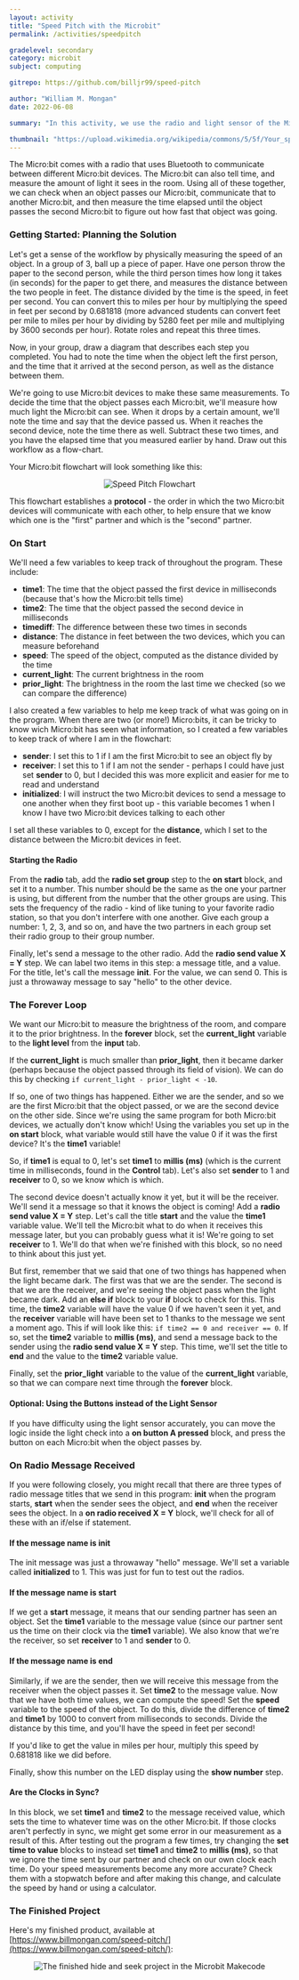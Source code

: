 ```yaml
---
layout: activity
title: "Speed Pitch with the Microbit"
permalink: /activities/speedpitch

gradelevel: secondary
category: microbit
subject: computing

gitrepo: https://github.com/billjr99/speed-pitch

author: "William M. Mongan"
date: 2022-06-08

summary: "In this activity, we use the radio and light sensor of the Micro:bit to detect an object passing each of two Micro:bits, to measure the time between passing each, and to compute the speed at which the object moved."

thumbnail: "https://upload.wikimedia.org/wikipedia/commons/5/5f/Your_speed_sign_Johnson_Av_Samford_Dr_jeh.jpg"
---
```


The Micro:bit comes with a radio that uses Bluetooth to communicate between different Micro:bit devices.  The Micro:bit can also tell time, and measure the amount of light it sees in the room.  Using all of these together, we can check when an object passes our Micro:bit, communicate that to another Micro:bit, and then measure the time elapsed until the object passes the second Micro:bit to figure out how fast that object was going.

### Getting Started: Planning the Solution
Let's get a sense of the workflow by physically measuring the speed of an object.  In a group of 3, ball up a piece of paper.  Have one person throw the paper to the second person, while the third person times how long it takes (in seconds) for the paper to get there, and measures the distance between the two people in feet.  The distance divided by the time is the speed, in feet per second.  You can convert this to miles per hour by multiplying the speed in feet per second by 0.681818 (more advanced students can convert feet per mile to miles per hour by dividing by 5280 feet per mile and multiplying by 3600 seconds per hour).  Rotate roles and repeat this three times.

Now, in your group, draw a diagram that describes each step you completed.  You had to note the time when the object left the first person, and the time that it arrived at the second person, as well as the distance between them.

We're going to use Micro:bit devices to make these same measurements.  To decide the time that the object passes each Micro:bit, we'll measure how much light the Micro:bit can see.  When it drops by a certain amount, we'll note the time and say that the device passed us.  When it reaches the second device, note the time there as well.  Subtract these two times, and you have the elapsed time that you measured earlier by hand.  Draw out this workflow as a flow-chart.

Your Micro:bit flowchart will look something like this:

<p align="center">
<img alt="Speed Pitch Flowchart" src="https://www.billmongan.com/speed-pitch/files/workflow.drawio.png">
</p>

This flowchart establishes a <strong>protocol</strong> - the order in which the two Micro:bit devices will communicate with each other, to help ensure that we know which one is the &quot;first&quot; partner and which is the &quot;second&quot; partner.

### On Start
We'll need a few variables to keep track of throughout the program.  These include:

* <strong>time1</strong>: The time that the object passed the first device in milliseconds (because that's how the Micro:bit tells time)
* <strong>time2</strong>: The time that the object passed the second device in milliseconds
* <strong>timediff</strong>: The difference between these two times in seconds
* <strong>distance</strong>: The distance in feet between the two devices, which you can measure beforehand
* <strong>speed</strong>: The speed of the object, computed as the distance divided by the time
* <strong>current_light</strong>: The current brightness in the room
* <strong>prior_light</strong>: The brightness in the room the last time we checked (so we can compare the difference)

I also created a few variables to help me keep track of what was going on in the program.  When there are two (or more!) Micro:bits, it can be tricky to know wich Micro:bit has seen what information, so I created a few variables to keep track of where I am in the flowchart:

* <strong>sender</strong>: I set this to 1 if I am the first Micro:bit to see an object fly by
* <strong>receiver</strong>: I set this to 1 if I am not the sender - perhaps I could have just set <strong>sender</strong> to 0, but I decided this was more explicit and easier for me to read and understand
* <strong>initialized</strong>: I will instruct the two Micro:bit devices to send a message to one another when they first boot up - this variable becomes 1 when I know I have two Micro:bit devices talking to each other

I set all these variables to 0, except for the <strong>distance</strong>, which I set to the distance between the Micro:bit devices in feet. 

#### Starting the Radio
From the <strong>radio</strong> tab, add the <strong>radio set group</strong> step to the <strong>on start</strong> block, and set it to a number.  This number should be the same as the one your partner is using, but different from the number that the other groups are using.  This sets the frequency of the radio - kind of like tuning to your favorite radio station, so that you don't interfere with one another.  Give each group a number: 1, 2, 3, and so on, and have the two partners in each group set their radio group to their group number.

Finally, let's send a message to the other radio.  Add the <strong>radio send value X = Y</strong> step.  We can label two items in this step: a message title, and a value.  For the title, let's call the message <strong>init</strong>.  For the value, we can send 0.  This is just a throwaway message to say &quot;hello&quot; to the other device.  

### The Forever Loop
We want our Micro:bit to measure the brightness of the room, and compare it to the prior brightness.  In the <strong>forever</strong> block, set the <strong>current_light</strong> variable to the <strong>light level</strong> from the <strong>input</strong> tab.  

If the <strong>current_light</strong> is much smaller than <strong>prior_light</strong>, then it became darker (perhaps because the object passed through its field of vision).  We can do this by checking `if current_light - prior_light < -10`.  

If so, one of two things has happened.  Either we are the sender, and so we are the first Micro:bit that the object passed, or we are the second device on the other side.  Since we're using the same program for both Micro:bit devices, we actually don't know which!  Using the variables you set up in the <strong>on start</strong> block, what variable would still have the value 0 if it was the first device?  It's the <strong>time1</strong> variable!

So, if <strong>time1</strong> is equal to 0, let's set <strong>time1</strong> to <strong>millis (ms)</strong> (which is the current time in milliseconds, found in the <strong>Control</strong> tab).  Let's also set <strong>sender</strong> to 1 and <strong>receiver</strong> to 0, so we know which is which.  

The second device doesn't actually know it yet, but it will be the receiver.  We'll send it a message so that it knows the object is coming!  Add a <strong>radio send value X = Y</strong> step.  Let's call the title <strong>start</strong> and the value the <strong>time1</strong> variable value.  We'll tell the Micro:bit what to do when it receives this message later, but you can probably guess what it is!  We're going to set <strong>receiver</strong> to 1.  We'll do that when we're finished with this block, so no need to think about this just yet.

But first, remember that we said that one of two things has happened when the light became dark.  The first was that we are the sender.  The second is that we are the receiver, and we're seeing the object pass when the light became dark.  Add an <strong>else if</strong> block to your <strong>if</strong> block to check for this.  This time, the <strong>time2</strong> variable will have the value 0 if we haven't seen it yet, and the <strong>receiver</strong> variable will have been set to 1 thanks to the message we sent a moment ago.  This if will look like this: `if time2 == 0 and receiver == 0`.  If so, set the <strong>time2</strong> variable to <strong>millis (ms)</strong>, and send a message back to the sender using the <strong>radio send value X = Y</strong> step.  This time, we'll set the title to <strong>end</strong> and the value to the <strong>time2</strong> variable value.

Finally, set the <strong>prior_light</strong> variable to the value of the <strong>current_light</strong> variable, so that we can compare next time through the <strong>forever</strong> block.

#### Optional: Using the Buttons instead of the Light Sensor

If you have difficulty using the light sensor accurately, you can move the logic inside the light check into a <strong>on button A pressed</strong> block, and press the button on each Micro:bit when the object passes by.

### On Radio Message Received
If you were following closely, you might recall that there are three types of radio message titles that we send in this program: <strong>init</strong> when the program starts, <strong>start</strong> when the sender sees the object, and <strong>end</strong> when the receiver sees the object.  In a <strong>on radio received X = Y</strong> block, we'll check for all of these with an if/else if statement. 

#### If the message name is init
The init message was just a throwaway &quot;hello&quot; message.  We'll set a variable called <strong>initialized</strong> to 1.  This was just for fun to test out the radios.

#### If the message name is start
If we get a <strong>start</strong> message, it means that our sending partner has seen an object.  Set the <strong>time1</strong> variable to the message value (since our partner sent us the time on their clock via the <strong>time1</strong> variable).  We also know that we're the receiver, so set <strong>receiver</strong> to 1 and <strong>sender</strong> to 0.

#### If the message name is end
Similarly, if we are the sender, then we will receive this message from the receiver when the object passes it.  Set <strong>time2</strong> to the message value.  Now that we have both time values, we can compute the speed!  Set the <strong>speed</strong> variable to the speed of the object.  To do this, divide the difference of <strong>time2</strong> and <strong>time1</strong> by 1000 to convert from milliseconds to seconds.  Divide the distance by this time, and you'll have the speed in feet per second!

If you'd like to get the value in miles per hour, multiply this speed by 0.681818 like we did before.

Finally, show this number on the LED display using the <strong>show number</strong> step.

#### Are the Clocks in Sync?
In this block, we set <strong>time1</strong> and <strong>time2</strong> to the message received value, which sets the time to whatever time was on the other Micro:bit.  If those clocks aren't perfectly in sync, we might get some error in our measurement as a result of this.  After testing out the program a few times, try changing the <strong>set time to value</strong> blocks to instead set <strong>time1</strong> and <strong>time2</strong> to <strong>millis (ms)</strong>, so that we ignore the time sent by our partner and check on our own clock each time.  Do your speed measurements become any more accurate?  Check them with a stopwatch before and after making this change, and calculate the speed by hand or using a calculator.

### The Finished Project

Here's my finished product, available at [https://www.billmongan.com/speed-pitch/](https://www.billmongan.com/speed-pitch/):

<p align="center">
<img style="max-width:100%;" alt="The finished hide and seek project in the Microbit Makecode" src="https://github.com/billjr99/speed-pitch/raw/master/.github/makecode/blocks.png">
</p>
